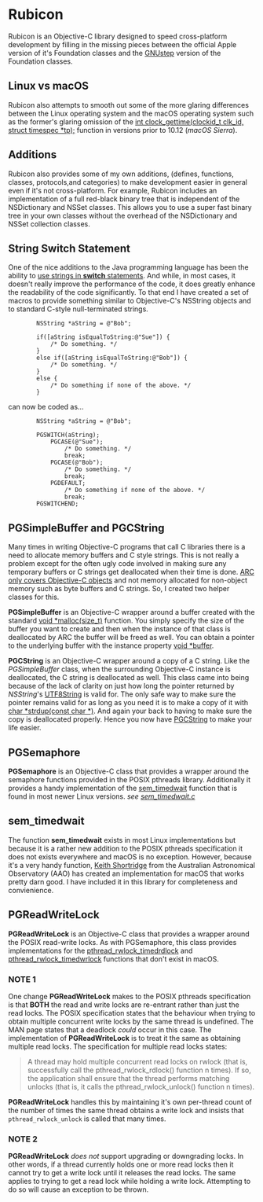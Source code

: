 # Rubicon

Rubicon is an Objective-C library designed to speed cross-platform development by
filling in the missing pieces between the official Apple version of it's Foundation 
classes and the [GNUstep](http://www.gnustep.org) version of the Foundation classes.

## Linux vs macOS

Rubicon also attempts to smooth out some of the more glaring differences between
the Linux operating system and the macOS operating system such as the former's
glaring omission of the [int clock_gettime(clockid_t clk_id, struct timespec *tp);](https://linux.die.net/man/3/clock_gettime)
function in versions prior to 10.12 (_macOS Sierra_).

## Additions

Rubicon also provides some of my own additions, (defines, functions, classes,
protocols,and categories) to make development easier in general even if it's not
cross-platform. For example, Rubicon includes an implementation of a full
red-black binary tree that is independent of the NSDictionary and NSSet classes.
This allows you to use a super fast binary tree in your own classes without the
overhead of the NSDictionary and NSSet collection classes.

## String Switch Statement

One of the nice additions to the Java programming language has been the ability to
[use strings in **switch** statements](https://docs.oracle.com/javase/8/docs/technotes/guides/language/strings-switch.html).
And while, in most cases, it doesn't really improve the performance of the code, it
does greatly enhance the readability of the code significantly. To that end I have
created a set of macros to provide something similar to Objective-C's NSString objects
and to standard C-style null-terminated strings.

```objc
        NSString *aString = @"Bob";

        if([aString isEqualToString:@"Sue"]) {
            /* Do something. */
        }
        else if([aString isEqualToString:@"Bob"]) {
            /* Do something. */
        }
        else {
            /* Do something if none of the above. */
        }
```

can now be coded as...
```objc
        NSString *aString = @"Bob";

        PGSWITCH(aString);
            PGCASE(@"Sue");
                /* Do something. */
                break;
            PGCASE(@"Bob");
                /* Do something. */
                break;
            PGDEFAULT;
                /* Do something if none of the above. */
                break;
        PGSWITCHEND;
```

## PGSimpleBuffer and PGCString

Many times in writing Objective-C programs that call C libraries there is a need to
allocate memory buffers and C style strings. This is not really a problem except for
the often ugly code involved in making sure any temporary buffers or C strings get
deallocated when their time is done.
[ARC only covers Objective-C objects](https://developer.apple.com/library/archive/releasenotes/ObjectiveC/RN-TransitioningToARC/Introduction/Introduction.html)
and not memory allocated for non-object memory such as byte buffers and C strings.
So, I created two helper classes for this.

**PGSimpleBuffer** is an Objective-C wrapper around a buffer created with the standard
[void *malloc(size_t)](http://www.manpagez.com/man/3/malloc/) function. You simply specify
the size of the buffer you want to create and then when the instance of that class is
deallocated by ARC the buffer will be freed as well. You can obtain a pointer to the
underlying buffer with the instance property [void *buffer](https://github.com/GalenRhodes/Rubicon/blob/master/Rubicon/Buffers/PGSimpleBuffer.h).

**PGCString** is an Objective-C wrapper around a copy of a C string. Like the *PGSimpleBuffer*
class, when the surrounding Objective-C instance is deallocated, the C string is
deallocated as well. This class came into being because of the lack of clarity on
just how long the pointer returned by _NSString_'s
[UTF8String](https://developer.apple.com/documentation/foundation/nsstring/1411189-utf8string?language=objc)
is valid for. The only safe way to make sure the pointer remains valid for as long as
you need it is to make a copy of it with
[char *strdup(const char *)](http://www.manpagez.com/man/3/strdup/). And again your
back to having to make sure the copy is deallocated properly. Hence you now have
[PGCString](https://github.com/GalenRhodes/Rubicon/blob/master/Rubicon/Misc/PGCString.h)
to make your life easier.  

## PGSemaphore

**PGSemaphore** is an Objective-C class that provides a wrapper around the
semaphore functions provided in the POSIX pthreads library. Additionally it
provides a handy implementation of the [sem_timedwait](http://man7.org/linux/man-pages/man3/sem_wait.3.html)
function that is found in most newer Linux versions. *see
[sem_timedwait.c](Rubicon/Concurrency/Locks/sem_timedwait.c)*

## sem_timedwait

The function **sem_timedwait** exists in most Linux implementations but because
it is a rather new addition to the POSIX pthreads specification it does not exists
everywhere and macOS is no exception. However, because it's a very handy function,
[Keith Shortridge](https://www.aao.gov.au/science/research/staff/Keith%20Shortridge "Keith Shortridge, AAO")
from the Australian Astronomical Observatory (AAO) has created an implementation
for macOS that works pretty darn good. I have included it in this library for
completeness and convienience.

## PGReadWriteLock

**PGReadWriteLock** is an Objective-C class that provides a wrapper around the POSIX
read-write locks. As with PGSemaphore, this class provides implementations for the
[pthread_rwlock_timedrdlock](http://man7.org/linux/man-pages/man3/pthread_rwlock_timedrdlock.3p.html)
and [pthread_rwlock_timedwrlock](http://man7.org/linux/man-pages/man3/pthread_rwlock_timedwrlock.3p.html)
functions that don't exist in macOS.

### NOTE 1

One change **PGReadWriteLock** makes to the POSIX pthreads specification is that
**BOTH** the read and write locks are re-entrant rather than just the read locks.
The POSIX specification states that the behaviour when trying to obtain multiple
concurrent write locks by the same thread is undefined. The MAN page states that
a deadlock *could* occur in this case. The implementation of **PGReadWriteLock**
is to treat it the same as obtaining multiple read locks. The specification for
multiple read locks states:

> A thread may hold multiple concurrent read locks on rwlock (that is, successfully
> call the pthread_rwlock_rdlock() function n times). If so, the application shall
> ensure that the thread performs matching unlocks (that is, it calls the
> pthread_rwlock_unlock() function n times).

**PGReadWriteLock** handles this by maintaining it's own per-thread count of the
number of times the same thread obtains a write lock and insists that
<code>pthread_rwlock_unlock</code> is called that many times.

### NOTE 2

**PGReadWriteLock** *does not* support upgrading or downgrading locks. In other words,
if a thread currently holds one or more read locks then it cannot try to get a write
lock until it releases the read locks. The same applies to trying to get a read lock
while holding a write lock. Attempting to do so will cause an exception to be thrown.

